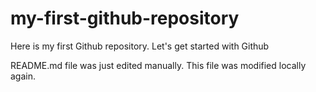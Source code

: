 # my-first-github-repository
Here is my first Github repository. Let's get started with Github

README.md file was just edited manually. This file was modified locally again.
